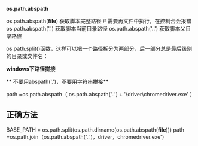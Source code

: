 
**os.path.abspath**

os.path.abspath(__file__) 获取脚本完整路径 # 需要再文件中执行，在控制台会报错
os.path.abspath('.') 获取脚本当前目录路径
os.path.abspath('..') 获取脚本父目录路径


os.path.split()函数，这样可以把一个路径拆分为两部分，后一部分总是最后级别的目录或文件名：

**windows下路径拼接**

** 不要用abspath('.')，不要用字符串拼接**

path =os.path.abspath（ os.path.abspath('..') + '\\driver\\chromedriver.exe' ）

## 正确方法

BASE_PATH = os.path.split(os.path.dirname(os.path.abspath(__file__)))
path =os.path.join（os.path.abspath('..')，driver，chromedriver.exe'）